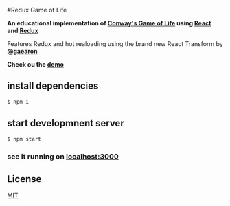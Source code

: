 #Redux Game of Life

**An educational implementation of [Conway's Game of Life](https://en.wikipedia.org/wiki/Conway%27s_Game_of_Life) using [React](https://github.com/facebook/react) and [Redux](https://github.com/rackt/redux)**

Features Redux and hot realoading using the brand new React Transform by **[@gaearon](https://github.com/gaearon)**

**Check ou the [demo](http://alanrsoares.github.io/redux-game-of-life/)**

## install dependencies
```bash
$ npm i
```

## start developmnent server
```bash
$ npm start
```

### see it running on [localhost:3000](http://localhost:3000)

## License

[MIT](/LICENSE)

